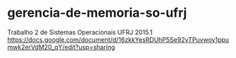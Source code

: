 # gerencia-de-memoria-so-ufrj
Trabalho  2 de Sistemas Operacionais UFRJ 2015.1
https://docs.google.com/document/d/16zkkYesRDUhP5Se92yTPuvwoy1ppumwk2erVdM20_qY/edit?usp=sharing
